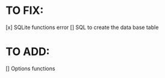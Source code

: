 # TO FIX:
[x] SQLite functions error
[] SQL to create the data base table

# TO ADD:
[] Options functions
